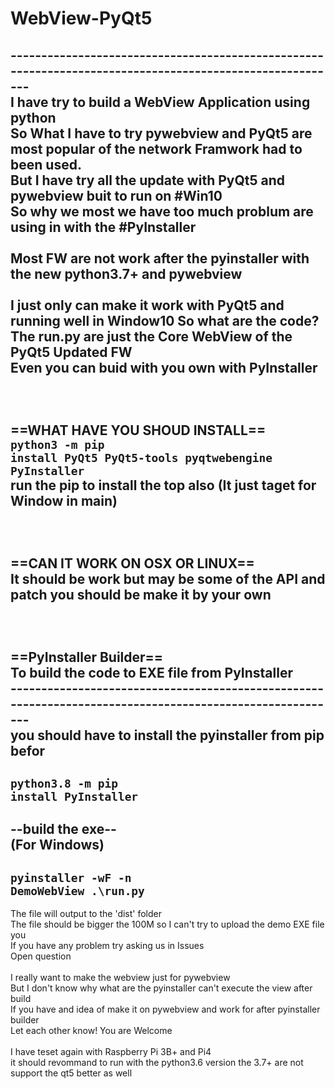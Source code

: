 # WebView-PyQt5<br>
---------------------------------------------------------------------------------------------------------<br>
I have try to build a WebView Application using python<br>
So What I have to try pywebview and PyQt5 are most popular of the network Framwork had to been used.<br>
But I have try all the update with PyQt5 and pywebview buit to run on #Win10<br>
So why we most we have too much problum are using in with the #PyInstaller
<br><br>
Most FW are not work after the pyinstaller with the new python3.7+ and pywebview<br>
<br>
I just only can make it work with PyQt5 and running well in Window10
So what are the code?<br>
The run.py are just the Core WebView of the PyQt5 Updated FW <br>
Even you can buid with you own with PyInstaller<br>
<br><br><br>
==WHAT HAVE YOU SHOUD INSTALL==<br>
<code>python3 -m pip install PyQt5 PyQt5-tools pyqtwebengine PyInstaller</code><br>
run the pip to install the top also (It just taget for Window in main)<br>
<br><br><br>
==CAN IT WORK ON OSX OR LINUX==<br>
It should be work but may be some of the API and patch you should be make it by your own<br>
<br><br><br>
==PyInstaller Builder==<br>
To build the code to EXE file from PyInstaller<br>
---------------------------------------------------------------------------------------------------------<br>
you should have to install the pyinstaller from pip befor<br>
----------------------------------------
<code>python3.8 -m pip install PyInstaller</code><br>
----------------------------------------
--build the exe--<br>
(For Windows)<br>
--------------------------------------------
<code>pyinstaller -wF -n DemoWebView .\run.py</code><br>
--------------------------------------------
The file will output to the 'dist' folder<br>
The file should be bigger the 100M so I can't try to upload the demo EXE file you<br>
If you have any problem try asking us in Issues<br>
Open question<br>
<br>
I really want to make the webview just for pywebview<br>
But I don't know why what are the pyinstaller can't execute the view after build<br>
If you have and idea of make it on pywebview and work for after pyinstaller builder<br>
Let each other know! You are Welcome<br>
<br>
I have teset again with Raspberry Pi 3B+ and Pi4<br>
it should revommand to run with the python3.6 version the 3.7+ are not support the qt5 better as well<br>

